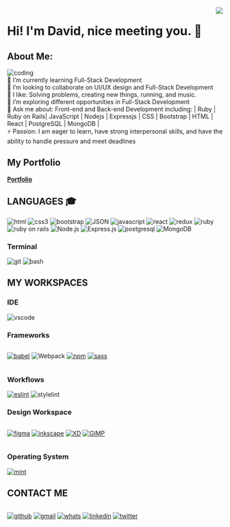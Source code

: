 <img align="right" src="https://visitor-badge.laobi.icu/badge?page_id=David-Igbo">

# Hi! I'm David, nice meeting you. :wave:
## About Me:
![coding](https://user-images.githubusercontent.com/30289772/208741012-2b7d9c93-0a2d-4e3d-af2d-e10bf319bbfd.gif)<br>
🌱 I’m currently learning Full-Stack Development<br>👯 I’m looking to collaborate on UI/UX design and Full-Stack Development<br>🤔 I like: Solving problems, creating new things, running, and music. <br>🤩 I’m exploring different opportunities in Full-Stack Development<br>💬 Ask me about: Front-end and Back-end Development including: | Ruby | Ruby on Rails| JavaScript | Nodejs | Expressjs | CSS | Bootstrap | HTML | React | PostgreSQL | MongoDB | <br>⚡ Passion: I am eager to learn, have strong interpersonal skills, and have the ability to handle pressure and meet deadlines<br>

## My Portfolio 
**[Portfolio]( https://david30-maker.github.io/Personal-portfolio/)**

## **LANGUAGES** :mortar_board:
 ![html](https://img.shields.io/badge/HTML5-E34F26?style=for-the-badge&logo=html5&logoColor=white)
 ![css3](https://img.shields.io/badge/CSS3-1572B6?style=for-the-badge&logo=css3&logoColor=white)
 ![bootstrap](https://img.shields.io/badge/Bootstrap-563D7C?style=for-the-badge&logo=bootstrap&logoColor=white)
 ![JSON](https://img.shields.io/badge/json-5E5C5C?style=for-the-badge&logo=json&logoColor=white)
 ![javascript](https://img.shields.io/badge/JavaScript-F7DF1E?style=for-the-badge&logo=javascript&logoColor=black)
 ![react](https://img.shields.io/badge/React-61DAFB?style=for-the-badge&logo=react&logoColor=white)
 ![redux](https://img.shields.io/badge/Redux-764ABC?style=for-the-badge&logo=redux&logoColor=white)
![ruby](https://img.shields.io/badge/Ruby-CC342D?style=for-the-badge&logo=ruby&logoColor=white)
![ruby on rails](https://img.shields.io/badge/Ruby%20on%20Rails-CC0000?style=for-the-badge&logo=ruby-on-rails&logoColor=white)
![Node.js](https://img.shields.io/badge/Node.js-339933?style=for-the-badge&logo=nodedotjs&logoColor=white)
![Express.js](https://img.shields.io/badge/Express.js-000000?style=for-the-badge&logo=express&logoColor=white)
![postgresql](https://img.shields.io/badge/PostgreSQL-336791?style=for-the-badge&logo=postgresql&logoColor=white)
![MongoDB](https://img.shields.io/badge/MongoDB-47A248?style=for-the-badge&logo=mongodb&logoColor=white)

 ### **Terminal** 
 ![git](https://img.shields.io/badge/GIT-E44C30?style=for-the-badge&logo=git&logoColor=white)
 ![bash](https://img.shields.io/badge/GNU%20Bash-4EAA25?style=for-the-badge&logo=GNU%20Bash&logoColor=white)

## **MY WORKSPACES**

### **IDE**

![vscode](https://img.shields.io/badge/Visual_Studio_Code-0078D4?style=for-the-badge&logo=visual%20studio%20code&logoColor=white)


### **Frameworks**

<div style="display: flex">

[![babel](https://img.shields.io/badge/Babel-F9DC3E?style=for-the-badge&logo=babel&logoColor=white)](#)
![Webpack](https://img.shields.io/badge/Webpack-8DD6F9?style=for-the-badge&logo=webpack&logoColor=white)
[![npm](https://img.shields.io/badge/npm-CB3837?style=for-the-badge&logo=npm&logoColor=white)](#)
[![sass](https://img.shields.io/badge/Sass-CC6699?style=for-the-badge&logo=sass&logoColor=white)](#)

</div>

### **Workflows**

[![eslint](https://img.shields.io/badge/eslint-3A33D1?style=for-the-badge&logo=eslint&logoColor=white)](https://google.com)
![stylelint](https://img.shields.io/badge/stylelint-000?style=for-the-badge&logo=stylelint&logoColor=white&link=google.com)

### **Design Workspace**

<div style="display: flex">

[![figma](https://img.shields.io/badge/Figma-F24E1E?style=for-the-badge&logo=figma&logoColor=white)](#)
[![inkscape](https://img.shields.io/badge/Inkscape-000000?style=for-the-badge&logo=Inkscape&logoColor=white)](#)
[![XD](https://img.shields.io/badge/Adobe%20XD-470137?style=for-the-badge&logo=Adobe%20XD&logoColor=#FF61F6)](#)
[![GIMP](https://img.shields.io/badge/gimp-5C5543?style=for-the-badge&logo=gimp&logoColor=white)](#)
</div>

### **Operating System**
[![mint](https://img.shields.io/badge/Linux_Mint-87CF3E?style=for-the-badge&logo=linux-mint&logoColor=white)](https://linuxmint.com)

## **CONTACT ME**
<div style="display: flex">

[![github](https://img.shields.io/badge/GitHub-100000?style=for-the-badge&logo=github&logoColor=white)](https://github.com/david30-maker/)
[![gmail](https://img.shields.io/badge/Gmail-D14836?style=for-the-badge&logo=gmail&logoColor=white)](mailto:davidokpah396@gmail.com)
[![whats](https://img.shields.io/badge/WhatsApp-25D366?style=for-the-badge&logo=whatsapp&logoColor=white)](https://wa.me/+2349058602857?text='Hi.')
[![linkedin](https://img.shields.io/badge/LinkedIn-0077B5?style=for-the-badge&logo=linkedin&logoColor=white)](https://www.linkedin.com/in/david-igbo-464196184/)
[![twitter](https://img.shields.io/badge/Twitter-1DA1F2?style=for-the-badge&logo=twitter&logoColor=white)](https://twitter.com/Davidigbo1/)
</div>
